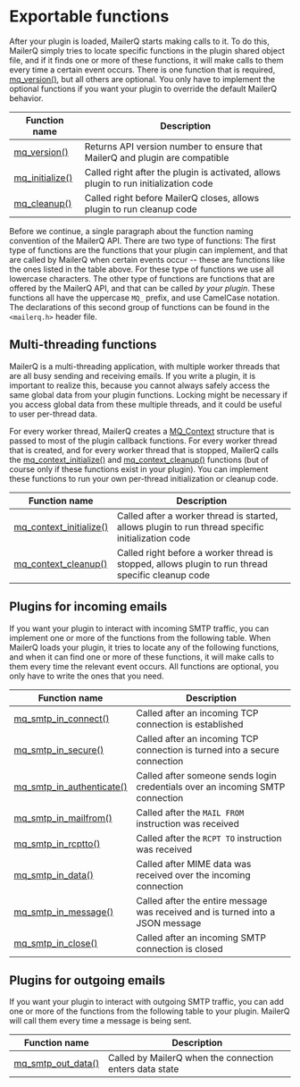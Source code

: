 # Exportable functions

After your plugin is loaded, MailerQ starts making calls to it. To do this, 
MailerQ simply tries to locate specific functions in the plugin shared object 
file, and if it finds one or more of these functions, it will make calls to them 
every time a certain event occurs. There is one function that is required, 
[mq_version()](mq_version), but all others are optional. 
You only have to implement the optional functions if you want your plugin to 
override the default MailerQ behavior.

| Function name                                           | Description                                                                          |
|---------------------------------------------------------|--------------------------------------------------------------------------------------|
| [mq_version()](mq_version)       | Returns API version number to ensure that MailerQ and plugin are compatible          |
| [mq_initialize()](mq_initialize) | Called right after the plugin is activated, allows plugin to run initialization code |
| [mq_cleanup()](mq_cleanup)       | Called right before MailerQ closes, allows plugin to run cleanup code                |

Before we continue, a single paragraph about the function naming convention of 
the MailerQ API. There are two type of functions: The first type of functions 
are the functions that your plugin can implement, and that are called by 
MailerQ when certain events occur -- these are functions like the ones listed in 
the table above. For these type of functions we use all lowercase characters. 
The other type of functions are functions that are offered by the MailerQ API, 
and that can be called _by your plugin_. These functions all have the uppercase 
`MQ_` prefix, and use CamelCase notation. The declarations of this second group 
of functions can be found in the `<mailerq.h>` header file.

## Multi-threading functions

MailerQ is a multi-threading application, with multiple worker threads that are 
all busy sending and receiving emails. If you write a plugin, it is important to 
realize this, because you cannot always safely access the same global data from 
your plugin functions. Locking might be necessary if you access global data from 
these multiple threads, and it could be useful to user per-thread data.

For every worker thread, MailerQ creates a [MQ_Context](mq_context) 
structure that is passed to most of the plugin callback functions. For every 
worker thread that is created, and for every worker thread that is stopped, 
MailerQ calls the [mq_context_initialize()](mq_context_initialize) 
and [mq_context_cleanup()](mq_context_cleanup) functions 
(but of course only if these functions exist in your plugin). You can implement 
these functions to run your own per-thread initialization or cleanup code.

| Function name                                                           | Description                                                                                       |
|-------------------------------------------------------------------------|---------------------------------------------------------------------------------------------------|
| [mq_context_initialize()](mq_context_initialize) | Called after a worker thread is started, allows plugin to run thread specific initialization code |
| [mq_context_cleanup()](mq_context_cleanup)       | Called right before a worker thread is stopped, allows plugin to run thread specific cleanup code |

## Plugins for incoming emails

If you want your plugin to interact with incoming SMTP traffic, you can 
implement one or more of the functions from the following table. When MailerQ 
loads your plugin, it tries to locate any of the following functions, and when 
it can find one or more of these functions, it will make calls to them every 
time the relevant event occurs. All functions are optional, you only have to 
write the ones that you need.

| Function name                                                               | Description                                                                    |
|-----------------------------------------------------------------------------|--------------------------------------------------------------------------------|
| [mq_smtp_in_connect()](mq_smtp_in_connect)           | Called after an incoming TCP connection is established                         |
| [mq_smtp_in_secure()](mq_smtp_in_secure)             | Called after an incoming TCP connection is turned into a secure connection     |
| [mq_smtp_in_authenticate()](mq_smtp_in_authenticate) | Called after someone sends login credentials over an incoming SMTP connection  |
| [mq_smtp_in_mailfrom()](mq_smtp_in_mailfrom)         | Called after the `MAIL FROM` instruction was received                          |
| [mq_smtp_in_rcptto()](mq_smtp_in_rcptto)             | Called after the `RCPT TO` instruction was received                            |
| [mq_smtp_in_data()](mq_smtp_in_data)                 | Called after MIME data was received over the incoming connection               |
| [mq_smtp_in_message()](mq_smtp_in_message)           | Called after the entire message was received and is turned into a JSON message |
| [mq_smtp_in_close()](mq_smtp_in_close)               | Called after an incoming SMTP connection is closed                             |

## Plugins for outgoing emails

If you want your plugin to interact with outgoing SMTP traffic, you can add one 
or more of the functions from the following table to your plugin. MailerQ will 
call them every time a message is being sent.

| Function name                                                 | Description                                             |
|---------------------------------------------------------------|---------------------------------------------------------|
| [mq_smtp_out_data()](mq_smtp_out_data) | Called by MailerQ when the connection enters data state |
